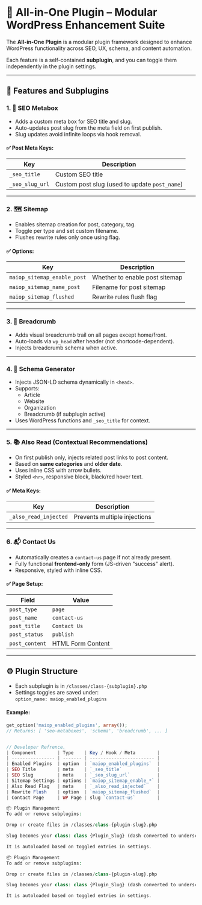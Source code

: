 # 🧩 All-in-One Plugin – Modular WordPress Enhancement Suite

The **All-in-One Plugin** is a modular plugin framework designed to enhance WordPress functionality across SEO, UX, schema, and content automation.

Each feature is a self-contained **subplugin**, and you can toggle them independently in the plugin settings.

---

## 🚀 Features and Subplugins

### 1. 📌 SEO Metabox
- Adds a custom meta box for SEO title and slug.
- Auto-updates post slug from the meta field on first publish.
- Slug updates avoid infinite loops via hook removal.

#### ✅ Post Meta Keys:
| Key               | Description                 |
|------------------|-----------------------------|
| `_seo_title`     | Custom SEO title            |
| `_seo_slug_url`  | Custom post slug (used to update `post_name`) |

---

### 2. 🗺 Sitemap
- Enables sitemap creation for post, category, tag.
- Toggle per type and set custom filename.
- Flushes rewrite rules only once using flag.

#### ✅ Options:
| Key                          | Description                          |
|-----------------------------|--------------------------------------|
| `maiop_sitemap_enable_post` | Whether to enable post sitemap       |
| `maiop_sitemap_name_post`   | Filename for post sitemap            |
| `maiop_sitemap_flushed`     | Rewrite rules flush flag             |

---

### 3. 🧭 Breadcrumb
- Adds visual breadcrumb trail on all pages except home/front.
- Auto-loads via `wp_head` after header (not shortcode-dependent).
- Injects breadcrumb schema when active.

---

### 4. 🧠 Schema Generator
- Injects JSON-LD schema dynamically in `<head>`.
- Supports:
  - Article
  - Website
  - Organization
  - Breadcrumb (if subplugin active)
- Uses WordPress functions and `_seo_title` for context.

---

### 5. 📚 Also Read (Contextual Recommendations)
- On first publish only, injects related post links to post content.
- Based on **same categories** and **older date**.
- Uses inline CSS with arrow bullets.
- Styled `<hr>`, responsive block, black/red hover text.

#### ✅ Meta Keys:
| Key                      | Description                        |
|-------------------------|------------------------------------|
| `_also_read_injected`   | Prevents multiple injections       |

---

### 6. 📬 Contact Us
- Automatically creates a `contact-us` page if not already present.
- Fully functional **frontend-only** form (JS-driven "success" alert).
- Responsive, styled with inline CSS.

#### ✅ Page Setup:
| Field         | Value             |
|---------------|-------------------|
| `post_type`   | `page`            |
| `post_name`   | `contact-us`      |
| `post_title`  | `Contact Us`      |
| `post_status` | `publish`         |
| `post_content`| HTML Form Content |

---

## ⚙ Plugin Structure

- Each subplugin is in `/classes/class-{subplugin}.php`
- Settings toggles are saved under:  
  `option_name: maiop_enabled_plugins`

#### Example:
```php
get_option('maiop_enabled_plugins', array());
// Returns: [ 'seo-metaboxes', 'schema', 'breadcrumb', ... ]


// Developer Refrence.
| Component        | Type    | Key / Hook / Meta        |
| ---------------- | ------- | ------------------------ |
| Enabled Plugins  | option  | `maiop_enabled_plugins`  |
| SEO Title        | meta    | `_seo_title`             |
| SEO Slug         | meta    | `_seo_slug_url`          |
| Sitemap Settings | options | `maiop_sitemap_enable_*` |
| Also Read Flag   | meta    | `_also_read_injected`    |
| Rewrite Flush    | option  | `maiop_sitemap_flushed`  |
| Contact Page     | WP Page | slug `contact-us`        |

📦 Plugin Management
To add or remove subplugins:

Drop or create files in /classes/class-{plugin-slug}.php

Slug becomes your class: class {Plugin_Slug} (dash converted to underscore, capitalized)

It is autoloaded based on toggled entries in settings.

📦 Plugin Management
To add or remove subplugins:

Drop or create files in /classes/class-{plugin-slug}.php

Slug becomes your class: class {Plugin_Slug} (dash converted to underscore, capitalized)

It is autoloaded based on toggled entries in settings.